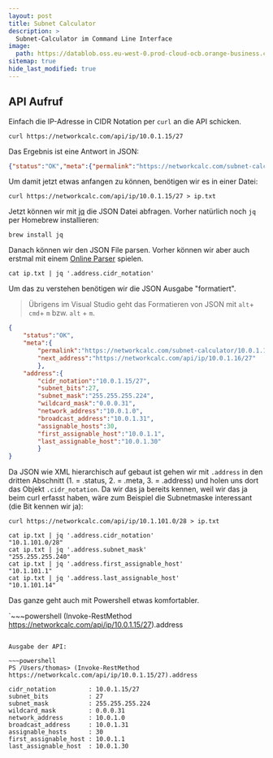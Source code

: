 ```yaml
---
layout: post
title: Subnet Calculator
description: >
  Subnet-Calculator im Command Line Interface
image: 
  path: https://datablob.oss.eu-west-0.prod-cloud-ocb.orange-business.com/images/network.png
sitemap: true
hide_last_modified: true
---
```

## API Aufruf

Einfach die IP-Adresse in CIDR Notation per `curl` an die API schicken.

~~~console
curl https://networkcalc.com/api/ip/10.0.1.15/27
~~~

Das Ergebnis ist eine Antwort in JSON:

~~~json
{"status":"OK","meta":{"permalink":"https://networkcalc.com/subnet-calculator/10.0.1.15/27","next_address":"https://networkcalc.com/api/ip/10.0.1.16/27"},"address":{"cidr_notation":"10.0.1.15/27","subnet_bits":27,"subnet_mask":"255.255.255.224","wildcard_mask":"0.0.0.31","network_address":"10.0.1.0","broadcast_address":"10.0.1.31","assignable_hosts":30,"first_assignable_host":"10.0.1.1","last_assignable_host":"10.0.1.30"}}
~~~

Um damit jetzt etwas anfangen zu können, benötigen wir es in einer Datei:

~~~console
curl https://networkcalc.com/api/ip/10.0.1.15/27 > ip.txt
~~~

Jetzt können wir mit [jq][1] die JSON Datei abfragen. Vorher natürlich noch `jq` per Homebrew installieren:

~~~console
brew install jq
~~~

Danach können wir den JSON File parsen. Vorher können wir aber auch erstmal mit einem [Online Parser][2] spielen.

~~~console
cat ip.txt | jq '.address.cidr_notation'
~~~

Um das zu verstehen benötigen wir die JSON Ausgabe "formatiert". 

> Übrigens im Visual Studio geht das Formatieren von JSON mit `alt`+ `cmd`+ `m` bzw. `alt` + `m`.

~~~json
{
    "status":"OK",
    "meta":{
        "permalink":"https://networkcalc.com/subnet-calculator/10.0.1.15/27",
        "next_address":"https://networkcalc.com/api/ip/10.0.1.16/27"
        },
    "address":{
        "cidr_notation":"10.0.1.15/27",
        "subnet_bits":27,
        "subnet_mask":"255.255.255.224",
        "wildcard_mask":"0.0.0.31",
        "network_address":"10.0.1.0",
        "broadcast_address":"10.0.1.31",
        "assignable_hosts":30,
        "first_assignable_host":"10.0.1.1",
        "last_assignable_host":"10.0.1.30"
        }
}
~~~

Da JSON wie XML hierarchisch auf gebaut ist gehen wir mit `.address` in den dritten Abschnitt (1. = .status, 2. = .meta, 3. = .address) und holen uns dort das Objekt `.cidr_notation`. Da wir das ja bereits kennen, weil wir das ja beim curl erfasst haben, wäre zum Beispiel die Subnetmaske interessant (die Bit kennen wir ja):

~~~console
curl https://networkcalc.com/api/ip/10.1.101.0/28 > ip.txt 

cat ip.txt | jq '.address.cidr_notation'  
"10.1.101.0/28"
cat ip.txt | jq '.address.subnet_mask'                     
"255.255.255.240"
cat ip.txt | jq '.address.first_assignable_host'
"10.1.101.1"
cat ip.txt | jq '.address.last_assignable_host'
"10.1.101.14"
~~~

Das ganze geht auch mit Powershell etwas komfortabler.

`~~~powershell
(Invoke-RestMethod https://networkcalc.com/api/ip/10.0.1.15/27).address
~~~

Ausgabe der API:

~~~powershell
PS /Users/thomas> (Invoke-RestMethod https://networkcalc.com/api/ip/10.0.1.15/27).address

cidr_notation         : 10.0.1.15/27
subnet_bits           : 27
subnet_mask           : 255.255.255.224
wildcard_mask         : 0.0.0.31
network_address       : 10.0.1.0
broadcast_address     : 10.0.1.31
assignable_hosts      : 30
first_assignable_host : 10.0.1.1
last_assignable_host  : 10.0.1.30
~~~


[1]: https://stedolan.github.io/jq/
[2]: https://jqplay.org/#
